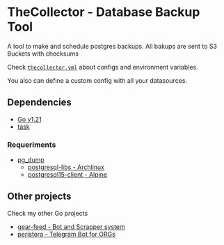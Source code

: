 # TheCollector - Database Backup Tool

A tool to make and schedule postgres backups.
All bakups are sent to S3 Buckets with checksums

Check [`thecollector.yml`](thecollector.yml) about configs and environment variables.

You also can define a custom config with all your datasources.

## Dependencies

- [Go v1.21](https://go.dev/dl/)
- [task](https://taskfile.dev/installation/)

### Requeriments

- [pg_dump](https://www.postgresql.org/docs/current/app-pgdump.html)
  - [postgresql-libs - Archlinux](https://archlinux.org/packages/extra/x86_64/postgresql-libs/)
  - [postgresql15-client - Alpine](https://pkgs.alpinelinux.org/package/edge/main/x86/postgresql15-client)

## Other projects

Check my other Go projects

- [gear-feed - Bot and Scrapper system](https://github.com/vinicius73/gear-feed)
- [peristera - Telegram Bot for ORGs](https://github.com/comunidade-shallom/peristera)
